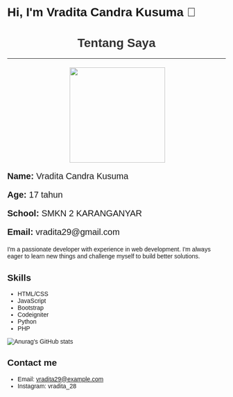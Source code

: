 # Hi, I'm Vradita Candra Kusuma 👋


<body style="font-family: Arial, sans-serif; padding: 20px;">
    <h1 style="text-align: center; color: #333;">Tentang Saya</h1>
    <hr style="margin-bottom: 20px;">
    <div style="display: flex; justify-content: center;">
         <img src="https://tenor.com/id/view/tkthao219-bubududu-gif-25577588.gif" align="right" width="220px" height="220px">
    </div>
        <div>
            <p style="font-size: 20px;"><strong>Name:</strong> Vradita Candra Kusuma</p>
            <p style="font-size: 20px;"><strong>Age:</strong> 17 tahun</p>
            <p style="font-size: 20px;"><strong>School:</strong> SMKN 2 KARANGANYAR </p>
            <p style="font-size: 20px;"><strong>Email:</strong> vradita29@gmail.com</p>
        </div>
    </div>
</body>

I'm a passionate developer with experience in web development. I'm always eager to learn new things and challenge myself to build better solutions.

## Skills
- HTML/CSS
- JavaScript
- Bootstrap
- Codeigniter
- Python
- PHP

![Anurag's GitHub stats](https://github-readme-stats.vercel.app/api?username=Vradita34&show_icons=true&theme=dracula)

## Contact me
- Email: vradita29@example.com
- Instagram: vradita_28
